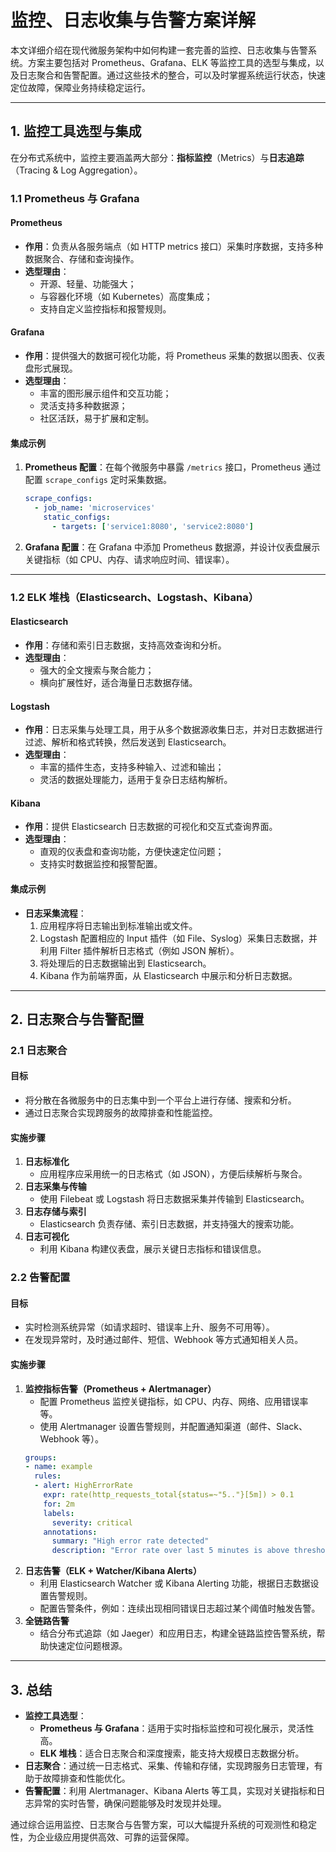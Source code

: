 # 监控、日志收集与告警方案详解

本文详细介绍在现代微服务架构中如何构建一套完善的监控、日志收集与告警系统。方案主要包括对 Prometheus、Grafana、ELK 等监控工具的选型与集成，以及日志聚合和告警配置。通过这些技术的整合，可以及时掌握系统运行状态，快速定位故障，保障业务持续稳定运行。

---

## 1. 监控工具选型与集成

在分布式系统中，监控主要涵盖两大部分：**指标监控**（Metrics）与**日志追踪**（Tracing & Log Aggregation）。

### 1.1 Prometheus 与 Grafana

#### Prometheus
- **作用**：负责从各服务端点（如 HTTP metrics 接口）采集时序数据，支持多种数据聚合、存储和查询操作。
- **选型理由**：
    - 开源、轻量、功能强大；
    - 与容器化环境（如 Kubernetes）高度集成；
    - 支持自定义监控指标和报警规则。

#### Grafana
- **作用**：提供强大的数据可视化功能，将 Prometheus 采集的数据以图表、仪表盘形式展现。
- **选型理由**：
    - 丰富的图形展示组件和交互功能；
    - 灵活支持多种数据源；
    - 社区活跃，易于扩展和定制。

#### 集成示例
1. **Prometheus 配置**：在每个微服务中暴露 `/metrics` 接口，Prometheus 通过配置 `scrape_configs` 定时采集数据。
   ```yaml
   scrape_configs:
     - job_name: 'microservices'
       static_configs:
         - targets: ['service1:8080', 'service2:8080']
   ```
2. **Grafana 配置**：在 Grafana 中添加 Prometheus 数据源，并设计仪表盘展示关键指标（如 CPU、内存、请求响应时间、错误率）。

---

### 1.2 ELK 堆栈（Elasticsearch、Logstash、Kibana）

#### Elasticsearch
- **作用**：存储和索引日志数据，支持高效查询和分析。
- **选型理由**：
    - 强大的全文搜索与聚合能力；
    - 横向扩展性好，适合海量日志数据存储。

#### Logstash
- **作用**：日志采集与处理工具，用于从多个数据源收集日志，并对日志数据进行过滤、解析和格式转换，然后发送到 Elasticsearch。
- **选型理由**：
    - 丰富的插件生态，支持多种输入、过滤和输出；
    - 灵活的数据处理能力，适用于复杂日志结构解析。

#### Kibana
- **作用**：提供 Elasticsearch 日志数据的可视化和交互式查询界面。
- **选型理由**：
    - 直观的仪表盘和查询功能，方便快速定位问题；
    - 支持实时数据监控和报警配置。

#### 集成示例
- **日志采集流程**：
    1. 应用程序将日志输出到标准输出或文件。
    2. Logstash 配置相应的 Input 插件（如 File、Syslog）采集日志数据，并利用 Filter 插件解析日志格式（例如 JSON 解析）。
    3. 将处理后的日志数据输出到 Elasticsearch。
    4. Kibana 作为前端界面，从 Elasticsearch 中展示和分析日志数据。

---

## 2. 日志聚合与告警配置

### 2.1 日志聚合

#### 目标
- 将分散在各微服务中的日志集中到一个平台上进行存储、搜索和分析。
- 通过日志聚合实现跨服务的故障排查和性能监控。

#### 实施步骤
1. **日志标准化**
    - 应用程序应采用统一的日志格式（如 JSON），方便后续解析与聚合。
2. **日志采集与传输**
    - 使用 Filebeat 或 Logstash 将日志数据采集并传输到 Elasticsearch。
3. **日志存储与索引**
    - Elasticsearch 负责存储、索引日志数据，并支持强大的搜索功能。
4. **日志可视化**
    - 利用 Kibana 构建仪表盘，展示关键日志指标和错误信息。

### 2.2 告警配置

#### 目标
- 实时检测系统异常（如请求超时、错误率上升、服务不可用等）。
- 在发现异常时，及时通过邮件、短信、Webhook 等方式通知相关人员。

#### 实施步骤
1. **监控指标告警（Prometheus + Alertmanager）**
    - 配置 Prometheus 监控关键指标，如 CPU、内存、网络、应用错误率等。
    - 使用 Alertmanager 设置告警规则，并配置通知渠道（邮件、Slack、Webhook 等）。
   ```yaml
   groups:
   - name: example
     rules:
     - alert: HighErrorRate
       expr: rate(http_requests_total{status=~"5.."}[5m]) > 0.1
       for: 2m
       labels:
         severity: critical
       annotations:
         summary: "High error rate detected"
         description: "Error rate over last 5 minutes is above threshold."
   ```
2. **日志告警（ELK + Watcher/Kibana Alerts）**
    - 利用 Elasticsearch Watcher 或 Kibana Alerting 功能，根据日志数据设置告警规则。
    - 配置告警条件，例如：连续出现相同错误日志超过某个阈值时触发告警。
3. **全链路告警**
    - 结合分布式追踪（如 Jaeger）和应用日志，构建全链路监控告警系统，帮助快速定位问题根源。

---

## 3. 总结

- **监控工具选型**：
    - **Prometheus 与 Grafana**：适用于实时指标监控和可视化展示，灵活性高。
    - **ELK 堆栈**：适合日志聚合和深度搜索，能支持大规模日志数据分析。
- **日志聚合**：通过统一日志格式、采集、传输和存储，实现跨服务日志管理，有助于故障排查和性能优化。
- **告警配置**：利用 Alertmanager、Kibana Alerts 等工具，实现对关键指标和日志异常的实时告警，确保问题能够及时发现并处理。

通过综合运用监控、日志聚合与告警方案，可以大幅提升系统的可观测性和稳定性，为企业级应用提供高效、可靠的运营保障。